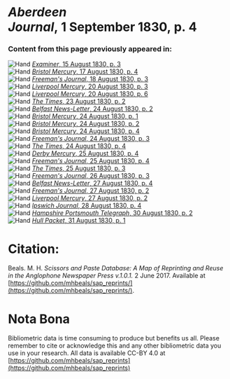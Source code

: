 # *Aberdeen Journal*, 1 September 1830, p. 4  
  
### Content from this page previously appeared in:  
![Hand](http://scissorsandpaste.net/wp-content/uploads/2017/06/smallhandpointer.png) [*Examiner*, 15 August 1830, p. 3](https://mhbeals.github.io/sap_html/Examiner/Examiner-15-August-1830-p-3)  
![Hand](http://scissorsandpaste.net/wp-content/uploads/2017/06/smallhandpointer.png) [*Bristol Mercury*, 17 August 1830, p. 4](https://mhbeals.github.io/sap_html/Bristol-Mercury/Bristol-Mercury-17-August-1830-p-4)  
![Hand](http://scissorsandpaste.net/wp-content/uploads/2017/06/smallhandpointer.png) [*Freeman's Journal*, 18 August 1830, p. 3](https://mhbeals.github.io/sap_html/Freeman's-Journal/Freeman's-Journal-18-August-1830-p-3)  
![Hand](http://scissorsandpaste.net/wp-content/uploads/2017/06/smallhandpointer.png) [*Liverpool Mercury*, 20 August 1830, p. 3](https://mhbeals.github.io/sap_html/Liverpool-Mercury/Liverpool-Mercury-20-August-1830-p-3)  
![Hand](http://scissorsandpaste.net/wp-content/uploads/2017/06/smallhandpointer.png) [*Liverpool Mercury*, 20 August 1830, p. 6](https://mhbeals.github.io/sap_html/Liverpool-Mercury/Liverpool-Mercury-20-August-1830-p-6)  
![Hand](http://scissorsandpaste.net/wp-content/uploads/2017/06/smallhandpointer.png) [*The Times*, 23 August 1830, p. 2](https://mhbeals.github.io/sap_html/The-Times/The-Times-23-August-1830-p-2)  
![Hand](http://scissorsandpaste.net/wp-content/uploads/2017/06/smallhandpointer.png) [*Belfast News-Letter*, 24 August 1830, p. 2](https://mhbeals.github.io/sap_html/Belfast-News-Letter/Belfast-News-Letter-24-August-1830-p-2)  
![Hand](http://scissorsandpaste.net/wp-content/uploads/2017/06/smallhandpointer.png) [*Bristol Mercury*, 24 August 1830, p. 1](https://mhbeals.github.io/sap_html/Bristol-Mercury/Bristol-Mercury-24-August-1830-p-1)  
![Hand](http://scissorsandpaste.net/wp-content/uploads/2017/06/smallhandpointer.png) [*Bristol Mercury*, 24 August 1830, p. 2](https://mhbeals.github.io/sap_html/Bristol-Mercury/Bristol-Mercury-24-August-1830-p-2)  
![Hand](http://scissorsandpaste.net/wp-content/uploads/2017/06/smallhandpointer.png) [*Bristol Mercury*, 24 August 1830, p. 4](https://mhbeals.github.io/sap_html/Bristol-Mercury/Bristol-Mercury-24-August-1830-p-4)  
![Hand](http://scissorsandpaste.net/wp-content/uploads/2017/06/smallhandpointer.png) [*Freeman's Journal*, 24 August 1830, p. 3](https://mhbeals.github.io/sap_html/Freeman's-Journal/Freeman's-Journal-24-August-1830-p-3)  
![Hand](http://scissorsandpaste.net/wp-content/uploads/2017/06/smallhandpointer.png) [*The Times*, 24 August 1830, p. 4](https://mhbeals.github.io/sap_html/The-Times/The-Times-24-August-1830-p-4)  
![Hand](http://scissorsandpaste.net/wp-content/uploads/2017/06/smallhandpointer.png) [*Derby Mercury*, 25 August 1830, p. 4](https://mhbeals.github.io/sap_html/Derby-Mercury/Derby-Mercury-25-August-1830-p-4)  
![Hand](http://scissorsandpaste.net/wp-content/uploads/2017/06/smallhandpointer.png) [*Freeman's Journal*, 25 August 1830, p. 4](https://mhbeals.github.io/sap_html/Freeman's-Journal/Freeman's-Journal-25-August-1830-p-4)  
![Hand](http://scissorsandpaste.net/wp-content/uploads/2017/06/smallhandpointer.png) [*The Times*, 25 August 1830, p. 3](https://mhbeals.github.io/sap_html/The-Times/The-Times-25-August-1830-p-3)  
![Hand](http://scissorsandpaste.net/wp-content/uploads/2017/06/smallhandpointer.png) [*Freeman's Journal*, 26 August 1830, p. 3](https://mhbeals.github.io/sap_html/Freeman's-Journal/Freeman's-Journal-26-August-1830-p-3)  
![Hand](http://scissorsandpaste.net/wp-content/uploads/2017/06/smallhandpointer.png) [*Belfast News-Letter*, 27 August 1830, p. 4](https://mhbeals.github.io/sap_html/Belfast-News-Letter/Belfast-News-Letter-27-August-1830-p-4)  
![Hand](http://scissorsandpaste.net/wp-content/uploads/2017/06/smallhandpointer.png) [*Freeman's Journal*, 27 August 1830, p. 2](https://mhbeals.github.io/sap_html/Freeman's-Journal/Freeman's-Journal-27-August-1830-p-2)  
![Hand](http://scissorsandpaste.net/wp-content/uploads/2017/06/smallhandpointer.png) [*Liverpool Mercury*, 27 August 1830, p. 2](https://mhbeals.github.io/sap_html/Liverpool-Mercury/Liverpool-Mercury-27-August-1830-p-2)  
![Hand](http://scissorsandpaste.net/wp-content/uploads/2017/06/smallhandpointer.png) [*Ipswich Journal*, 28 August 1830, p. 4](https://mhbeals.github.io/sap_html/Ipswich-Journal/Ipswich-Journal-28-August-1830-p-4)  
![Hand](http://scissorsandpaste.net/wp-content/uploads/2017/06/smallhandpointer.png) [*Hampshire Portsmouth Telegraph*, 30 August 1830, p. 2](https://mhbeals.github.io/sap_html/Hampshire-Portsmouth-Telegraph/Hampshire-Portsmouth-Telegraph-30-August-1830-p-2)  
![Hand](http://scissorsandpaste.net/wp-content/uploads/2017/06/smallhandpointer.png) [*Hull Packet*, 31 August 1830, p. 1](https://mhbeals.github.io/sap_html/Hull-Packet/Hull-Packet-31-August-1830-p-1)  


# Citation: 

Beals. M. H. *Scissors and Paste Database: A Map of Reprinting and Reuse in the Anglophone Newspaper Press v.1.0.1.* 2 June 2017. Available at [https://github.com/mhbeals/sap_reprints/](https://github.com/mhbeals/sap_reprints/). 

# Nota Bona

Bibliometric data is time consuming to produce but benefits us all. Please remember to cite or acknowledge this and any other bibliometric data you use in your research. All data is available CC-BY 4.0 at [https://github.com/mhbeals/sap_reprints](https://github.com/mhbeals/sap_reprints)